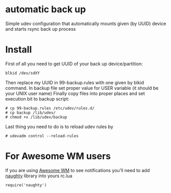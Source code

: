 automatic back up
================

Simple udev configuration that automatically mounts given (by UUID) device and starts rsync back up process

Install
=======

First of all you need to get UUID of your back up device/partition:

```
blkid /dev/sdXY
```

Then replace my UUID in 99-backup.rules with one given by blkid command.
In backup file set proper value for USER variable (it should be your UNIX user name)
Finally copy files into proper places and set execution bit to backup script:

```
# cp 99-backup.rules /etc/udev/rules.d/
# cp backup /lib/udev/
# chmod +x /lib/udev/backup
```

Last thing you need to do is to reload udev rules by

```
# udevadm control --reload-rules
```

For Awesome WM users
====================

If you are using [Awesome WM](http://awesome.naquadah.org/) to see notifications you'll need to add [naughty](http://awesome.naquadah.org/wiki/Naughty) library into yours rc.lua

```
require('naughty')
```
